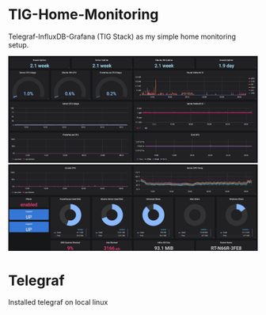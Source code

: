# TIG-Home-Monitoring
Telegraf-InfluxDB-Grafana (TIG Stack) as my simple home monitoring setup.

![Grafana](/Pictures/Upper.png)
![Grafana](/Pictures/Lower.png)

# Telegraf
Installed telegraf on local linux
